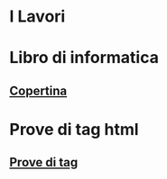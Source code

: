<h1>I Lavori</h1>
<h1>Libro di informatica</h1>
<h2><a href="Copertina.html">Copertina</a>
<br>
<h1>Prove di tag html</h1>
<h2><a href="Howto.html">Prove di tag</a>
